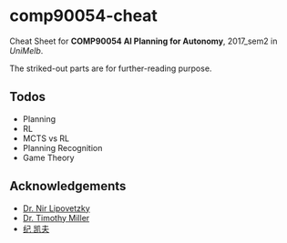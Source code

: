 # comp90054-cheat

Cheat Sheet for __COMP90054 AI Planning for Autonomy__, 2017_sem2 in _UniMelb_.

The striked-out parts are for further-reading purpose.

## Todos
+ Planning
+ RL
+ MCTS vs RL
+ Planning Recognition
+ Game Theory

## Acknowledgements
+ [Dr. Nir Lipovetzky](http://people.eng.unimelb.edu.au/nlipovetzky/)
+ [Dr. Timothy Miller](http://people.eng.unimelb.edu.au/tmiller/)
+ [纪 凯夫](https://www.zhihu.com/people/ji-kai-fu/activities)
